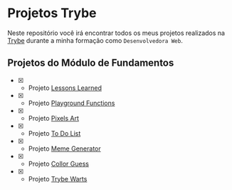 # Projetos Trybe

Neste repositório você irá encontrar todos os meus projetos realizados na [Trybe](https://www.betrybe.com/) durante a minha formação como `Desenvolvedora Web`.

## Projetos do Módulo de Fundamentos

- [x] - Projeto [Lessons Learned](https://github.com/brunaCFreitas/trybe-projects/tree/main/fundamentos/lessons-learned)
- [x] - Projeto [Playground Functions](https://github.com/brunaCFreitas/trybe-projects/tree/main/fundamentos/playground-functions)
- [x] - Projeto [Pixels Art](https://github.com/brunaCFreitas/trybe-projects/tree/main/fundamentos/pixels-art)
- [x] - Projeto [To Do List](https://github.com/brunaCFreitas/trybe-projects/tree/main/fundamentos/todo-list)
- [x] - Projeto [Meme Generator](https://github.com/brunaCFreitas/trybe-projects/tree/main/fundamentos/meme-generator)
- [x] - Projeto [Collor Guess](https://github.com/brunaCFreitas/trybe-projects/tree/main/fundamentos/color-guess)
- [x] - Projeto [Trybe Warts](https://github.com/brunaCFreitas/trybe-projects/tree/main/fundamentos/trybeWarts) 
